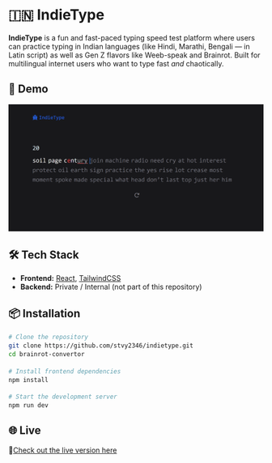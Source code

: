 # 🇮🇳 IndieType

**IndieType** is a fun and fast-paced typing speed test platform where users can practice typing in Indian languages (like Hindi, Marathi, Bengali — in Latin script) as well as Gen Z flavors like Weeb-speak and Brainrot. Built for multilingual internet users who want to type fast *and* chaotically.



## 📸 Demo

![IndieType Demo](indietype.png)  


## 🛠️ Tech Stack

- **Frontend:** [React](https://reactjs.org/), [TailwindCSS](https://tailwindcss.com/)
- **Backend:** Private / Internal (not part of this repository)


## 📦 Installation

```bash
# Clone the repository
git clone https://github.com/stvy2346/indietype.git
cd brainrot-convertor

# Install frontend dependencies
npm install

# Start the development server
npm run dev
```

## 🌐 Live
🚀[Check out the live version here](https://indietype.netlify.app/)
